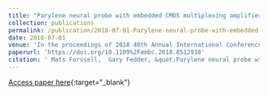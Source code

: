 ```yaml
---
title: "Parylene neural probe with embedded CMOS multiplexing amplifier"
collection: publications
permalink: /publication/2018-07-01-Parylene-neural-probe-with-embedded-CMOS-multiplexing-amplifier
date: 2018-07-01
venue: 'In the proceedings of 2018 40th Annual International Conference of the IEEE Engineering in Medicine and Biology Society (EMBC)'
paperurl: 'https://doi.org/10.1109%2Fembc.2018.8512938'
citation: ' Mats Forssell,  Gary Fedder, &quot;Parylene neural probe with embedded CMOS multiplexing amplifier.&quot; In the proceedings of 2018 40th Annual International Conference of the IEEE Engineering in Medicine and Biology Society (EMBC), 2018.'
---
```

[Access paper here](https://doi.org/10.1109%2Fembc.2018.8512938){:target="_blank"}
